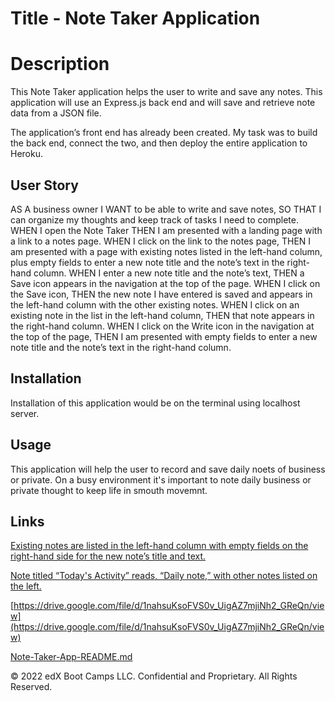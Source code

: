 # Title - Note Taker Application


# Description

This Note Taker application helps the user to write and save any notes.
This application will use an Express.js back end and will save and retrieve note data from a JSON file.

The application’s front end has already been created. 
My task was to build the back end, connect the two, and then deploy the entire application to Heroku.



## User Story

AS A business owner
I WANT to be able to write and save notes,
SO THAT I can organize my thoughts and keep track of tasks I need to complete.
WHEN I open the Note Taker
THEN I am presented with a landing page with a link to a notes page.
WHEN I click on the link to the notes page,
THEN I am presented with a page with existing notes listed in the left-hand column, plus empty fields to enter a new note title and the note’s text in the right-hand column.
WHEN I enter a new note title and the note’s text,
THEN a Save icon appears in the navigation at the top of the page.
WHEN I click on the Save icon,
THEN the new note I have entered is saved and appears in the left-hand column with the other existing notes.
WHEN I click on an existing note in the list in the left-hand column,
THEN that note appears in the right-hand column.
WHEN I click on the Write icon in the navigation at the top of the page,
THEN I am presented with empty fields to enter a new note title and the note’s text in the right-hand column.



## Installation
Installation of this application would be on the terminal using localhost server.



## Usage
This application will help the user to record and save daily noets of business or private.
On a busy environment it's important to note daily business or private thought to keep life in smouth movemnt.



## Links
[Existing notes are listed in the left-hand column with empty fields on the right-hand side for the new note’s title and text.](./Assets/1-express-challenge-demo-01.png)

[Note titled “Today's Activity” reads, “Daily note,” with other notes listed on the left.](./Assets/2-express-challenge-demo-02.png)

[https://drive.google.com/file/d/1nahsuKsoFVS0v_UigAZ7mjiNh2_GReQn/view](https://drive.google.com/file/d/1nahsuKsoFVS0v_UigAZ7mjiNh2_GReQn/view)

[Note-Taker-App-README.md](./Assets/Note-Taker-App-README.md)




© 2022 edX Boot Camps LLC. Confidential and Proprietary. All Rights Reserved.



